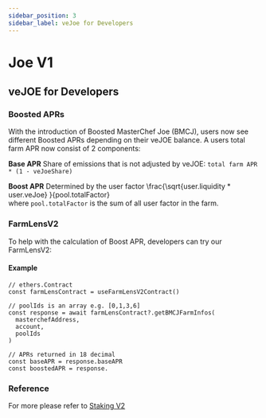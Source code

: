 ```yaml
---
sidebar_position: 3
sidebar_label: veJoe for Developers
---
```


# Joe V1

## veJOE for Developers


### Boosted APRs
With the introduction of Boosted MasterChef Joe (BMCJ), users now see different Boosted APRs depending on their veJOE balance. 
A users total farm APR now consist of 2 components: 

**Base APR**
Share of emissions that is not adjusted by veJOE: `total farm APR * (1 - veJoeShare)`

**Boost APR**
Determined by the user factor 
\frac{\sqrt{user.liquidity * user.veJoe} }{pool.totalFactor}  
where `pool.totalFactor` is the sum of all user factor in the farm. 
​
### FarmLensV2
To help with the calculation of Boost APR, developers can try our FarmLensV2: 
​​
#### Example

```
// ethers.Contract  
const farmLensContract = useFarmLensV2Contract()
​
// poolIds is an array e.g. [0,1,3,6]
const response = await farmLensContract?.getBMCJFarmInfos(
  masterchefAddress,
  account,
  poolIds
)
​
// APRs returned in 18 decimal
const baseAPR = response.baseAPR
const boostedAPR = response.

```

### Reference
​For more please refer to [Staking V2](https://github.com/traderjoe-xyz/research/blob/main/Joe%20Staking%20V2.pdf)